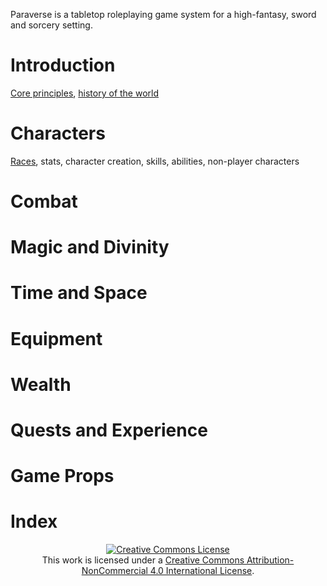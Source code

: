 Paraverse is a tabletop roleplaying game system for a high-fantasy, sword and sorcery setting.

# Introduction
[Core principles](pages/introduction#core-principles), [history of the world](pages/introduction#history-of-the-world)

# Characters
[Races](pages/characters#races), stats, character creation, skills, abilities, non-player characters

# Combat

# Magic and Divinity

# Time and Space

# Equipment

# Wealth

# Quests and Experience

# Game Props

# Index

 <div style="text-align:center;"><a rel="license" href="http://creativecommons.org/licenses/by-nc/4.0/"><img alt="Creative Commons License" style="border-width:0" src="https://i.creativecommons.org/l/by-nc/4.0/88x31.png" /></a><br />This work is licensed under a <a rel="license" href="http://creativecommons.org/licenses/by-nc/4.0/">Creative Commons Attribution-NonCommercial 4.0 International License</a>.</div>
